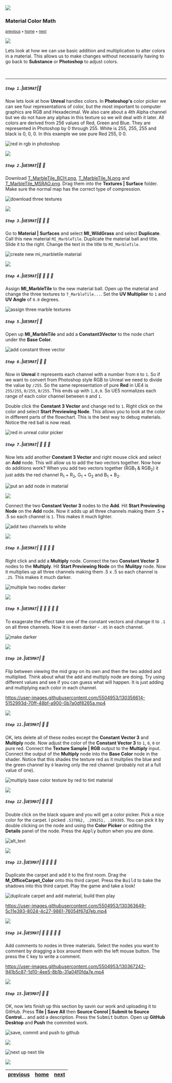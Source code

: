 ![](../images/line3.png)

### Material Color Math

<sub>[previous](../solid-material-iv/README.md#user-content-solid-material-iv) • [home](../README.md#user-content-ue4-intro-to-materials) • [next](../material-instances/README.md#user-content-material-instances)</sub>

![](../images/line3.png)

Lets look at how we can use basic addition and multiplication to alter colors in a material.  This allows us to make changes without necessarily having to go back to **Substance** or **Photoshop** to adjust colors.

<br>

---


##### `Step 1.`\|`UE5MAT`|:small_blue_diamond:

Now lets look at how **Unreal** handles colors.  In **Photoshop's** color picker we can see four representations of color, but the most important to computer graphics are RGB and Hexadecimal.  We also care about a 4th Alpha channel but we do not have any alphas in this texture so we will deal with it later. All colors are derived from 256 values of Red, Green and Blue.  They are represented in Photoshop by 0 through 255.  White is 255, 255, 255 and black is 0, 0, 0.  In this example we see pure Red 255, 0 0.

![red in rgb in photoshop](images/image_65.jpg)

![](../images/line2.png)

##### `Step 2.`\|`UE5MAT`|:small_blue_diamond: :small_blue_diamond: 

Download [T_MarbleTile_BCH.png](../Assets/T_MarbleTile_BCH.png), [T_MarbleTile_N.png](../Assets/T_MarbleTile_N.png) and [T_MarbleTile_MSRAO.png](../Assets/T_MarbleTile_MSRAO.png). Drag them into the **Textures | Surface** folder.  Make sure the normal map has the correct type of compression.

![download three textures](images/MarbleTileTextures.png)

![](../images/line2.png)

##### `Step 3.`\|`UE5MAT`|:small_blue_diamond: :small_blue_diamond: :small_blue_diamond:

Go to **Material | Surfaces** and select **MI_WildGrass** and select **Duplicate**. Call this new material `MI_MarbleTile`.  Duplicate the material ball and title.  Slide it to the right. Change the text in the title to `MI_MarbleTile`.

![create new mi_marbletile material](images/dupeMarble.png)

![](../images/line2.png)

##### `Step 4.`\|`UE5MAT`|:small_blue_diamond: :small_blue_diamond: :small_blue_diamond: :small_blue_diamond:

Assign **MI_MarbleTile** to the new material ball.  Open up the material and change the three textures to `T_MarbleTile...`.  Set the **UV Multiplier** to `1` and **UV Angle** of `0.0` degrees.

![assign three marble textures](images/marbleTileSettings.png)

##### `Step 5.`\|`UE5MAT`| :small_orange_diamond:

Open up **MI_MarbleTile** and add a **Constant3Vector** to the node chart under the **Base Color**.

![add constant three vector](images/const3Vect.png)

##### `Step 6.`\|`UE5MAT`| :small_orange_diamond: :small_blue_diamond:

Now in **Unreal** it represents each channel with a number from `0` to `1`.  So if we want to convert from Photoshop style RGB to Unreal we need to divide the value by `/255`.  So the same representation of pure **Red** in UE4 is `255/255`, `0/255`, `0/255`.  This ends up with `1,0,0`.  So UE5 normalizes each range of each color channel between `0` and `1`.

Double click the **Constant 3 Vector** and change red to `1`.  Right click on the color and select **Start Previewing Node**.  This allows you to look at the color in different parts of the flowchart.  This is the best way to debug materials.  Notice the red ball is now read.

![red in unreal color picker](images/previewRed.png)

##### `Step 7.`\|`UE5MAT`| :small_orange_diamond: :small_blue_diamond: :small_blue_diamond:

Now lets add another **Constant 3 Vector** and right mouse click and select an **Add** node.  This will allow us to add the two vectors together. Now how do additions work?  When you add two vectors together (RGB<sub>1</sub> & RGB<sub>2</sub>) it just adds the red channel R<sub>1</sub> + R<sub>2</sub>, G<sub>1</sub> + G<sub>2</sub> and B<sub>1</sub> + B<sub>2</sub>.

![put an add node in material](images/FirstAddNode.jpg)

![](../images/line2.png)

Connect the two **Constant Vector 3** nodes to the **Add**. Hit **Start Previewing Node** on the **Add** node.  Now it adds up all three channels making them .5 + .5 so each channel is `1`.  This makes it much lighter.

![add two channels to white](images/WhiteByAdding.jpg)

![](../images/line2.png)

##### `Step 8.`\|`UE5MAT`| :small_orange_diamond: :small_blue_diamond: :small_blue_diamond: :small_blue_diamond:

Right click and add a **Multiply** node. Connect the two **Constant Vector 3** nodes to the **Multiply**. Hit **Start Previewing Node** on the **Mulitpy** node.  Now it multiplies up all three channels making them .5 x .5 so each channel is `.25`.  This makes it much darker.

![multiple two nodes darker](images/MultiplyPreview.jpg)

![](../images/line2.png)

##### `Step 9.`\|`UE5MAT`| :small_orange_diamond: :small_blue_diamond: :small_blue_diamond: :small_blue_diamond: :small_blue_diamond:

To exagerate the effect take one of the constant vectors and change it to `.1` on all three channels.  Now it is even darker - `.05` in each channel.

![make darker](images/MakeDarker.jpg)

![](../images/line2.png)

##### `Step 10.`\|`UE5MAT`| :large_blue_diamond:

Flip between viewing the mid gray on its own and then the two added and multiplied.  Think about what the add and multiply node are doing. Try using different values and see if you can guess what will happen.  It is just adding and multiplying each color in each channel.

https://user-images.githubusercontent.com/5504953/130356614-5152993d-70ff-48bf-a900-0b7a0df8265a.mp4

![](../images/line2.png)

##### `Step 11.`\|`UE5MAT`| :large_blue_diamond: :small_blue_diamond: 

OK, lets delete all of these nodes except the **Constant Vector 3** and **Multiply** node. Now adjust the color of the **Constant Vector 3** to `1`, `0`, `0` or pure red.  Connect the **Texture Sample | RGB** output to the **Multiply** input.  Connect the output of the **Multiply** node into the **Base Color** node in the shader. Notice that this shades the texture red as it multplies the blue and the green channel by `0` leaving only the red channel (probably not at a full value of one).

![multiply base color texture by red to tint material](images/TintCarpetRed.jpg)

![](../images/line2.png)


##### `Step 12.`\|`UE5MAT`| :large_blue_diamond: :small_blue_diamond: :small_blue_diamond: 

Double click on the black square and you will get a color picker.  Pick a nice color for the carpet.  I picked `.537862, .299251, .109385`. You can pick it by double clicking on the node and using the **Color Picker** or editing the **Details** panel of the node. Press the <kbd>Apply</kbd> button when you are done.

![alt_text](images/PickTastefulColor.jpg)

![](../images/line2.png)

##### `Step 13.`\|`UE5MAT`| :large_blue_diamond: :small_blue_diamond: :small_blue_diamond:  :small_blue_diamond: 

Duplicate the carpet and add it to the first room.  Drag the **M_OfficeCarpet_Color** onto this third carpet.  Press the <kbd>Build</kbd> to bake the shadows into this third carpet.  Play the game and take a look!

![duplicate carpet and add material, build then play](images/DupeCarpetBuildPlay.jpg)

https://user-images.githubusercontent.com/5504953/130363649-5c11e393-8024-4c27-9861-76054f67d7eb.mp4

![](../images/line2.png)

##### `Step 14.`\|`UE5MAT`| :large_blue_diamond: :small_blue_diamond: :small_blue_diamond: :small_blue_diamond:  :small_blue_diamond: 

Add comments to nodes in three materials. Select the nodes you want to comment by dragging a box around them with the left mouse button.  The press the <kbd>C</kbd> key to write a comment.

https://user-images.githubusercontent.com/5504953/130367242-941b5c87-1d10-4ee5-8b1b-31a04f0fda7e.mp4

![](../images/line2.png)

##### `Step 15.`\|`UE5MAT`| :large_blue_diamond: :small_orange_diamond: 

OK, now lets finish up this section by savin our work and uploading it to GitHub.  Press **Tile | Save All** then **Source Conrol | Submit to Source Control...** and add a description.  Press the <kbd>Submit</kbd> button.  Open up **GitHub Desktop** and **Push** the commited work.

![save, commit and push to github](images/Github.jpg)





![](../images/line.png)

<!-- <img src="https://via.placeholder.com/1000x100/45D7CA/000000/?text=Next Up - Material Instances"> -->
![next up next tile](images/banner.png)

![](../images/line.png)


| [previous](../solid-material-iv/README.md#user-content-solid-material-iv)| [home](../README.md#user-content-ue4-intro-to-materials) | [next](../material-instances/README.md#user-content-material-instances)|
|---|---|---|
